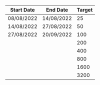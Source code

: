 |Start Date | End Date | Target |
|---------|--|--|
| 08/08/2022  | 14/08/2022 | 25 |
|  14/08/2022 | 27/08/2022 | 50 |
| 27/08/2022  | 20/09/2022 | 100 |
|   |  | 200 |
|   |  | 400 |
|   |  | 800 |
|   |  | 1600 |
|   |  | 3200 |
